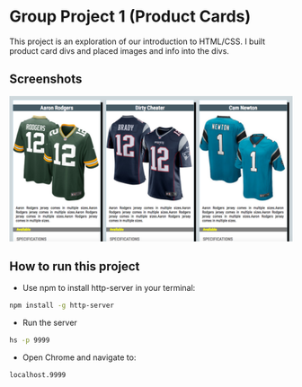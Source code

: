 # Group Project 1 (Product Cards)

This project is an exploration of our introduction to HTML/CSS. I built product card divs and placed images and info into the divs. 

## Screenshots
![main screenshot](./screenshots/group1_productCards.png)


## How to run this project
* Use npm to install http-server in your terminal:
```sh 
npm install -g http-server
```
* Run the server
```sh
hs -p 9999
```
* Open Chrome and navigate to:
```
localhost.9999
```
